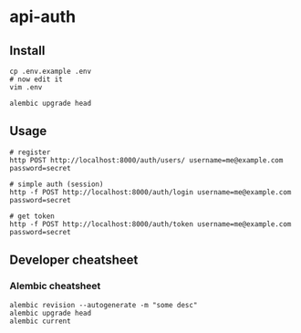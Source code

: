# api-auth

## Install

~~~shell
cp .env.example .env
# now edit it
vim .env

alembic upgrade head
~~~


## Usage

~~~
# register
http POST http://localhost:8000/auth/users/ username=me@example.com password=secret

# simple auth (session)
http -f POST http://localhost:8000/auth/login username=me@example.com password=secret

# get token
http -f POST http://localhost:8000/auth/token username=me@example.com password=secret
~~~

## Developer cheatsheet
### Alembic cheatsheet
~~~
alembic revision --autogenerate -m "some desc"
alembic upgrade head
alembic current
~~~